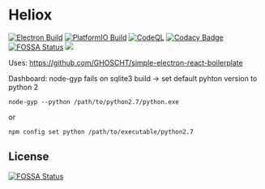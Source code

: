 # Heliox

[![Electron Build](https://github.com/GHOSCHT/light-control/actions/workflows/Electron.yml/badge.svg)](https://github.com/GHOSCHT/light-control/actions/workflows/Electron.yml)
[![PlatformIO Build](https://github.com/GHOSCHT/light-control/actions/workflows/PlatformIO.yml/badge.svg)](https://github.com/GHOSCHT/light-control/actions/workflows/PlatformIO.yml)
[![CodeQL](https://github.com/GHOSCHT/light-control/actions/workflows/codeql-analysis.yml/badge.svg)](https://github.com/GHOSCHT/light-control/actions/workflows/codeql-analysis.yml)
[![Codacy Badge](https://app.codacy.com/project/badge/Grade/bdb8a994396345efab8271307f1ea155)](https://www.codacy.com/gh/GHOSCHT/light-control/dashboard?utm_source=github.com&amp;utm_medium=referral&amp;utm_content=GHOSCHT/light-control&amp;utm_campaign=Badge_Grade)
[![FOSSA Status](https://app.fossa.com/api/projects/git%2Bgithub.com%2FGHOSCHT%2Fheliox.svg?type=shield)](https://app.fossa.com/projects/git%2Bgithub.com%2FGHOSCHT%2Fheliox?ref=badge_shield)
<a href="https://www.figma.com/file/fK5tEIw4Zx8AivuVbu79Lw/Light-Control">
  <img src="https://img.shields.io/badge/Figma-F24E1E?style=flat&logo=figma&logoColor=white" />
</a>

Uses: https://github.com/GHOSCHT/simple-electron-react-boilerplate

Dashboard: node-gyp fails on sqlite3 build -> set default pyhton version to python 2
```
node-gyp --python /path/to/python2.7/python.exe
```
or
```
npm config set python /path/to/executable/python2.7
```   


## License
[![FOSSA Status](https://app.fossa.com/api/projects/git%2Bgithub.com%2FGHOSCHT%2Fheliox.svg?type=large)](https://app.fossa.com/projects/git%2Bgithub.com%2FGHOSCHT%2Fheliox?ref=badge_large)